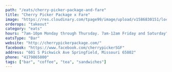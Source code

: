 ```yaml
---
path: "/eats/cherry-picker-package-and-fare"
title: "Cherry Picker Package x Fare"
image: "https://res.cloudinary.com/tpage99/image/upload/v1586830151/local417eats/local417eatslogo.png"
orderops: "takeout"
category: "eats"
hours: "7am-10pm Monday through Thursday. 7am-12am Friday and Saturday"
eatsType: "Bar"
website: "http://cherrypickerpackage.com/"
facebook: "https://www.facebook.com/cherrypickerSGF"
address: "601 S Pickwick Ave Springfield, Missouri 65802"
phone: "4179865800"
tags: ["bar", "coffee", "tea", "sandwiches"]
---
```

